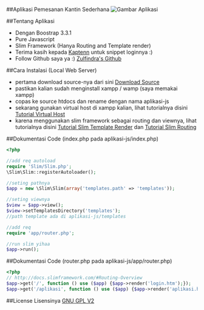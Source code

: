 ##Aplikasi Pemesanan Kantin Sederhana
![Gambar Aplikasi](http://i1087.photobucket.com/albums/j474/Zulfindra_Juliant/aplikasi-kantin_zps68a41c51.jpg)

##Tentang Aplikasi
- Dengan Boostrap 3.3.1
- Pure Javascript
- Slim Framework (Hanya Routing and Template render)
- Terima kasih kepada [Kaptenn](http://bootsnipp.com/snippets/featured/parallax-login-form-reload) untuk snippet loginnya :)
- Follow Github saya ya :) [Zulfindra's Github](http://github.com/zulfinjuliant/)

##Cara Instalasi (Local Web Server)
- pertama download source-nya dari sini [Download Source](https://github.com/zulfinjuliant/aplikasikantinsederhana/archive/master.zip)
- pastikan kalian sudah menginstall xampp / wamp (saya memakai xampp)
- copas ke source htdocs dan rename dengan nama aplikasi-js
- sekarang gunakan virtual host di xampp kalian, lihat tutorialnya disini [Tutorial Virtual Host](http://blog.zulfin.web.id/membuat-virtual-host-di-lokal-web-server-xampp/)
- karena menggunakan slim framework sebagai routing dan viewnya, lihat tutorialnya disini [Tutorial Slim Template Render](http://docs.slimframework.com/#Rendering) dan [Tutorial Slim Routing](http://docs.slimframework.com/#Routing-Overview)

##Dokumentasi Code (index.php pada aplikasi-js/index.php)
```php
<?php

//add req autoload
require 'Slim/Slim.php';
\Slim\Slim::registerAutoloader();

//seting pathnya
$app = new \Slim\Slim(array('templates.path' => 'templates'));

//seting viewnya
$view = $app->view();
$view->setTemplatesDirectory('templates');
//path template ada di aplikasi-js/templates

//add req
require 'app/router.php';

//run slim yihaa
$app->run();

```
##Dokumentasi Code (router.php pada aplikasi-js/app/router.php)
```php
<?php
// http://docs.slimframework.com/#Routing-Overview
$app->get('/', function () use ($app) {$app->render('login.htm');});
$app->get('/aplikasi', function () use ($app) {$app->render('aplikasi.htm');});

```
##License
Lisensinya [GNU GPL V2](https://github.com/zulfinjuliant/aplikasikantinsederhana/blob/master/LICENSE)
